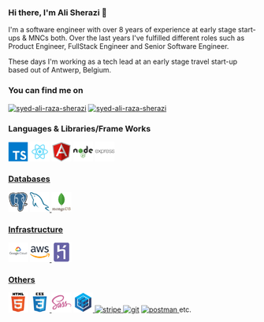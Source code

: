 ### Hi there, I'm Ali Sherazi 👋

I'm a software engineer with over 8 years of experience at early stage start-ups & MNCs both. Over the last years I've fulfilled different roles such as Product Engineer, FullStack Engineer and Senior Software Engineer.

These days I'm working as a tech lead at an early stage travel start-up based out of Antwerp, Belgium.

<h3 align="left">You can find me on</h3>
<p align="left">
<a href="https://www.linkedin.com/in/syedalirazasherazi/" target="blank"><img align="center" src="https://cdn.jsdelivr.net/npm/simple-icons@3.0.1/icons/linkedin.svg" alt="syed-ali-raza-sherazi" height="25" width="30" /></a>
<a href="mailto:syedd.sherazi@gmail.com" target="blank"><img align="center" src="https://cdn.jsdelivr.net/npm/simple-icons@3.0.1/icons/gmail.svg" alt="syed-ali-raza-sherazi" height="25" width="30" /></a>



   
<h3 align="left">Languages & Libraries/Frame Works</h3>
<p align="left">
<a href="https://www.typescriptlang.org/" target="_blank"><img src="https://raw.githubusercontent.com/devicons/devicon/master/icons/typescript/typescript-original.svg" alt="typescript" width="40" height="40"/></a>
<a href="https://reactjs.org/" target="_blank"><img width="40" height="40" src="https://raw.githubusercontent.com/github/explore/80688e429a7d4ef2fca1e82350fe8e3517d3494d/topics/react/react.png" alt="react"></a>
<a href="https://angular.io/" target="_blank"><img src="https://raw.githubusercontent.com/devicons/devicon/master/icons/angularjs/angularjs-original.svg" alt="angular" width="40" height="40"/></a>
<a href="https://nodejs.org" target="_blank" rel="noreferrer"> <img src="https://raw.githubusercontent.com/devicons/devicon/master/icons/nodejs/nodejs-original-wordmark.svg" alt="nodejs" width="40" height="40"/></a>
<a href="https://expressjs.com" target="_blank" rel="noreferrer"> <img src="https://raw.githubusercontent.com/devicons/devicon/master/icons/express/express-original-wordmark.svg" alt="express" width="40" height="40"/>
</p>



<h3 align="left">Databases</h3>
<p align="left">
<a href="https://www.postgresql.org/" target="_blank"><img src="https://raw.githubusercontent.com/devicons/devicon/master/icons/postgresql/postgresql-original.svg" alt="postgres" width="40" height="40"/></a>
<a href="https://www.mysql.com/" target="_blank" rel="noreferrer"> <img src="https://raw.githubusercontent.com/devicons/devicon/master/icons/mysql/mysql-original.svg" alt="mysql" width="40" height="40"/>
<a href="https://www.mongodb.com/" target="_blank" rel="noreferrer"> <img src="https://raw.githubusercontent.com/devicons/devicon/master/icons/mongodb/mongodb-original-wordmark.svg" alt="mongodb" width="40" height="40"/>
</p>



<h3 align="left">Infrastructure</h3>
<p align="left">
<a href="https://cloud.google.com/" target="_blank"><img src="https://github.com/devicons/devicon/blob/master/icons/googlecloud/googlecloud-original-wordmark.svg" alt="javascript" width="40" height="40"/></a>
<a href="https://aws.amazon.com/" target="_blank" rel="noreferrer"> <img src="https://github.com/devicons/devicon/blob/master/icons/amazonwebservices/amazonwebservices-original-wordmark.svg" alt="amazon-aws" width="40" height="40"/>
<a href="https://www.heroku.com/" target="_blank" rel="noreferrer"> <img src="https://raw.githubusercontent.com/devicons/devicon/master/icons/heroku/heroku-plain.svg" alt="heroku" width="40" height="40"/>
</p>

<h3 align="left">Others</h3>
<p align="left">
<a href="https://developer.mozilla.org/en-US/docs/Web/HTML" target="_blank"> <img src="https://raw.githubusercontent.com/devicons/devicon/master/icons/html5/html5-original-wordmark.svg" alt="html5" width="40" height="40"/></a> 
<a href="https://developer.mozilla.org/en-US/docs/Web/CSS" target="_blank"> <img src="https://raw.githubusercontent.com/devicons/devicon/master/icons/css3/css3-original-wordmark.svg" alt="css3" width="40" height="40"/>
<a href="https://sass-lang.com/" target="_blank" rel="noreferrer"> <img src="https://raw.githubusercontent.com/devicons/devicon/master/icons/sass/sass-original.svg" alt="sass-scss" width="40" height="40"/></a>
<a href="https://sequelize.org/" target="_blank" rel="noreferrer"> <img src="https://raw.githubusercontent.com/devicons/devicon/master/icons/sequelize/sequelize-original.svg" alt="sequelize" width="40" height="40"/>
<a href="https://stripe.com/en-gb-us" target="_blank" rel="noreferrer"> <img src="https://www.vectorlogo.zone/logos/stripe/stripe-ar21.svg" alt="stripe" width="40" height="40"/>
<a href="https://git-scm.com/" target="_blank"> <img src="https://www.vectorlogo.zone/logos/git-scm/git-scm-icon.svg" alt="git" width="40" height="40"/></a>
<a href="https://postman.com" target="_blank" rel="noreferrer"> <img src="https://www.vectorlogo.zone/logos/getpostman/getpostman-icon.svg" alt="postman" width="40" height="40"/> </a> etc.
</p>









<!--
**syeddsherazi/syeddsherazi** is a ✨ _special_ ✨ repository because its `README.md` (this file) appears on your GitHub profile.

Here are some ideas to get you started:

- 🔭 I’m currently working on ...
- 🌱 I’m currently learning ...
- 👯 I’m looking to collaborate on ...
- 🤔 I’m looking for help with ...
- 💬 Ask me about ...
- 📫 How to reach me: ...
- 😄 Pronouns: ...
- ⚡ Fun fact: ...
-->
